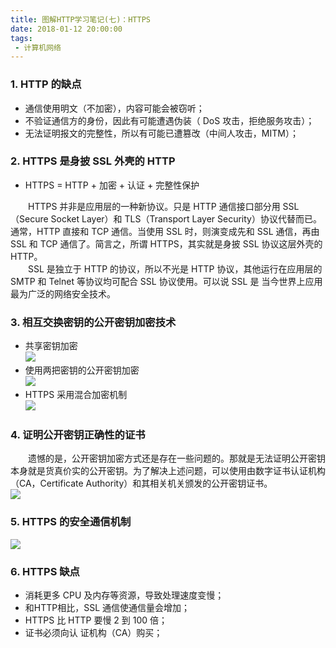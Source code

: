```yaml
---
title: 图解HTTP学习笔记(七)：HTTPS
date: 2018-01-12 20:00:00
tags:
 - 计算机网络
---
```



### 1. HTTP 的缺点
- 通信使用明文（不加密），内容可能会被窃听；
- 不验证通信方的身份，因此有可能遭遇伪装（ DoS 攻击，拒绝服务攻击）；
- 无法证明报文的完整性，所以有可能已遭篡改（中间人攻击，MITM）；

### 2. HTTPS 是身披 SSL 外壳的 HTTP 
- HTTPS =  HTTP + 加密 + 认证 + 完整性保护

&emsp;&emsp;HTTPS 并非是应用层的一种新协议。只是 HTTP 通信接口部分用 SSL（Secure Socket Layer）和 TLS（Transport Layer Security）协议代替而已。通常，HTTP 直接和 TCP 通信。当使用 SSL 时，则演变成先和 SSL 通信，再由 SSL 和 TCP 通信了。简言之，所谓 HTTPS，其实就是身披 SSL 协议这层外壳的 HTTP。   
&emsp;&emsp;SSL 是独立于 HTTP 的协议，所以不光是 HTTP 协议，其他运行在应用层的 SMTP 和 Telnet 等协议均可配合 SSL 协议使用。可以说 SSL 是 当今世界上应用最为广泛的网络安全技术。

### 3. 相互交换密钥的公开密钥加密技术 
- 共享密钥加密  
![](http://ww1.sinaimg.cn/large/9f4be9b7gy1fncnj1jvymj20j10co3zf.jpg)
- 使用两把密钥的公开密钥加密        
![](http://ww1.sinaimg.cn/large/9f4be9b7gy1fncnilv6nvj20jk0ffaav.jpg)
- HTTPS 采用混合加密机制        
![](http://ww1.sinaimg.cn/large/9f4be9b7gy1fncnidgpvmj20gp0edjt7.jpg)

### 4. 证明公开密钥正确性的证书
&emsp;&emsp;遗憾的是，公开密钥加密方式还是存在一些问题的。那就是无法证明公开密钥本身就是货真价实的公开密钥。为了解决上述问题，可以使用由数字证书认证机构（CA，Certificate Authority）和其相关机关颁发的公开密钥证书。   
![](http://ww1.sinaimg.cn/large/9f4be9b7gy1fncnm6hz2vj20lk0glmyw.jpg)

### 5. HTTPS 的安全通信机制
![](http://ww1.sinaimg.cn/large/9f4be9b7gy1fncns8xcsaj20lk0didh7.jpg)

### 6. HTTPS 缺点
- 消耗更多 CPU 及内存等资源，导致处理速度变慢；
- 和HTTP相比，SSL 通信使通信量会增加；
- HTTPS 比 HTTP 要慢 2 到 100 倍；
- 证书必须向认 证机构（CA）购买；
